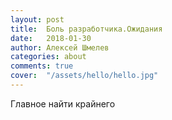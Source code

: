 ```yaml
---
layout: post
title:  Боль разработчика.Ожидания
date:   2018-01-30
author: Алексей Шмелев
categories: about
comments: true
cover:  "/assets/hello/hello.jpg"
---
```


Главное найти крайнего

